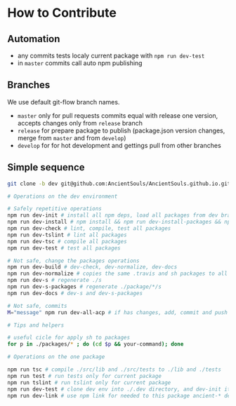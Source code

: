 # How to Contribute

## Automation

- any commits tests localy current package with `npm run dev-test`
- in `master` commits call auto npm publishing

## Branches

We use default git-flow branch names.

- `master` only for pull requests commits equal with release one version, accepts changes only from `release` branch
- `release` for prepare package to publish (package.json version changes, merge from `master` and from `develop`)
- `develop` for for hot development and gettings pull from other branches

## Simple sequence

```sh
git clone -b dev git@github.com:AncientSouls/AncientSouls.github.io.git dev && cd dev

# Operations on the dev environment

# Safely repetitive operations
npm run dev-init # install all npm deps, load all packages from dev branch, compile, lint and test all packages
npm run dev-install # npm install && npm run dev-install-packages && npm run dev-set-links && npm run dev-use-links (install all deps for all packages, link all ancient packages together)
npm run dev-check # lint, compile, test all packages
npm run dev-tslint # lint all packages
npm run dev-tsc # compile all packages
npm run dev-test # test all packages

# Not safe, change the packages operations
npm run dev-build # dev-check, dev-normalize, dev-docs
npm run dev-normalize # copies the same .travis and sh packages to all packages
npm run dev-s # regenerate ./s
npm run dev-s-packages # regenerate ./package/*/s
npm run dev-docs # dev-s and dev-s-packages

# Not safe, commits
M="message" npm run dev-all-acp # if has changes, add, commit and push all with message into all repositories includes root dev repository (without s submodule in root)

# Tips and helpers

# useful cicle for apply sh to packages
for p in ./packages/* ; do (cd $p && your-command); done

# Operations on the one package

npm run tsc # compile ./src/lib and ./src/tests to ./lib and ./tests
npm run test # run tests only for current package
npm run tslint # run tslint only for current package
npm run dev-test # clone dev env into ./.dev directory, and dev-init it but relink current package for use it for other packages (dev env clone all packages last dev branch versions for test)
npm run dev-link # use npm link for needed to this package ancient-* dependencies
```